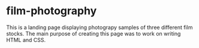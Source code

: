 # film-photography

This is a landing page displaying photograpy samples of three different film stocks. The main purpose of creating this page was to work on writing HTML and CSS.

